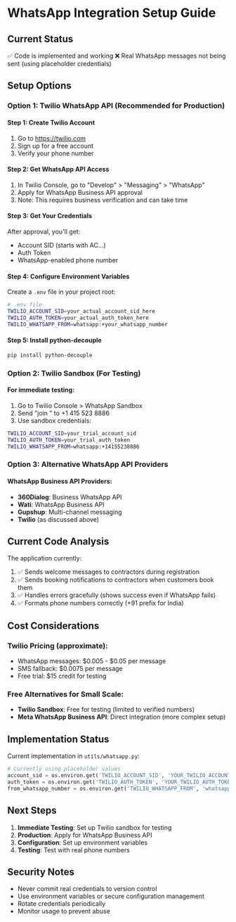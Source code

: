 # WhatsApp Integration Setup Guide

## Current Status
✅ Code is implemented and working
❌ Real WhatsApp messages not being sent (using placeholder credentials)

## Setup Options

### Option 1: Twilio WhatsApp API (Recommended for Production)

#### Step 1: Create Twilio Account
1. Go to https://twilio.com
2. Sign up for a free account
3. Verify your phone number

#### Step 2: Get WhatsApp API Access
1. In Twilio Console, go to "Develop" > "Messaging" > "WhatsApp"
2. Apply for WhatsApp Business API approval
3. Note: This requires business verification and can take time

#### Step 3: Get Your Credentials
After approval, you'll get:
- Account SID (starts with AC...)
- Auth Token
- WhatsApp-enabled phone number

#### Step 4: Configure Environment Variables
Create a `.env` file in your project root:

```bash
# .env file
TWILIO_ACCOUNT_SID=your_actual_account_sid_here
TWILIO_AUTH_TOKEN=your_actual_auth_token_here
TWILIO_WHATSAPP_FROM=whatsapp:+your_whatsapp_number
```

#### Step 5: Install python-decouple
```bash
pip install python-decouple
```

### Option 2: Twilio Sandbox (For Testing)

#### For immediate testing:
1. Go to Twilio Console > WhatsApp Sandbox
2. Send "join <sandbox-keyword>" to +1 415 523 8886
3. Use sandbox credentials:

```bash
TWILIO_ACCOUNT_SID=your_trial_account_sid
TWILIO_AUTH_TOKEN=your_trial_auth_token
TWILIO_WHATSAPP_FROM=whatsapp:+14155238886
```

### Option 3: Alternative WhatsApp API Providers

#### WhatsApp Business API Providers:
- **360Dialog**: Business WhatsApp API
- **Wati**: WhatsApp Business API
- **Gupshup**: Multi-channel messaging
- **Twilio** (as discussed above)

## Current Code Analysis

The application currently:
1. ✅ Sends welcome messages to contractors during registration
2. ✅ Sends booking notifications to contractors when customers book them
3. ✅ Handles errors gracefully (shows success even if WhatsApp fails)
4. ✅ Formats phone numbers correctly (+91 prefix for India)

## Cost Considerations

### Twilio Pricing (approximate):
- WhatsApp messages: $0.005 - $0.05 per message
- SMS fallback: $0.0075 per message
- Free trial: $15 credit for testing

### Free Alternatives for Small Scale:
- **Twilio Sandbox**: Free for testing (limited to verified numbers)
- **Meta WhatsApp Business API**: Direct integration (more complex setup)

## Implementation Status

Current implementation in `utils/whatsapp.py`:
```python
# Currently using placeholder values
account_sid = os.environ.get('TWILIO_ACCOUNT_SID', 'YOUR_TWILIO_ACCOUNT_SID')
auth_token = os.environ.get('TWILIO_AUTH_TOKEN', 'YOUR_TWILIO_AUTH_TOKEN')
from_whatsapp_number = os.environ.get('TWILIO_WHATSAPP_FROM', 'whatsapp:+14155238886')
```

## Next Steps

1. **Immediate Testing**: Set up Twilio sandbox for testing
2. **Production**: Apply for WhatsApp Business API
3. **Configuration**: Set up environment variables
4. **Testing**: Test with real phone numbers

## Security Notes

- Never commit real credentials to version control
- Use environment variables or secure configuration management
- Rotate credentials periodically
- Monitor usage to prevent abuse
